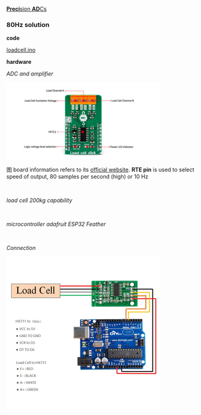 

[**Preci**sion **AD**Cs](https://www.ti.com/data-converters/adc-circuit/precision-adcs/overview.html?keyMatch=&tisearch=search-everything&usecase=partmatches)



### 80Hz solution



**code** 

 [loadcell.ino](loadcell\loadcell.ino) 



**hardware**

*ADC and amplifier*

<img src="README.assets/load-cell-click-inside-image.jpg" style="zoom:40%;" />  

图 board information refers to its [official website](https://www.mikroe.com/load-cell-click). **RTE pin** is used to select speed of output,  80 samples per second (high) or 10 Hz





<img src="README.assets/IMG_20231211_165405.jpg" style="zoom:3%;" /> <img src="README.assets/IMG_20231211_165420.jpg" style="zoom: 3%;" />



*load cell 200kg capability* 

<img src="README.assets/IMG_20231211_165436.jpg" style="zoom:3%;" />  



*microcontroller  adafruit ESP32 Feather*  

<img src="README.assets/IMG_20231211_165333.jpg" style="zoom:3%;" /> 



*Connection*  

<img src="README.assets/ele.jpg" alt="ele" style="zoom:50%;" /> 

